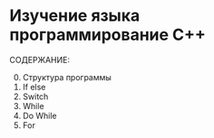 # Изучение языка программирование C++

СОДЕРЖАНИЕ:

000. Структура программы
001. If else
002. Switch
003. While
004. Do While
005. For
